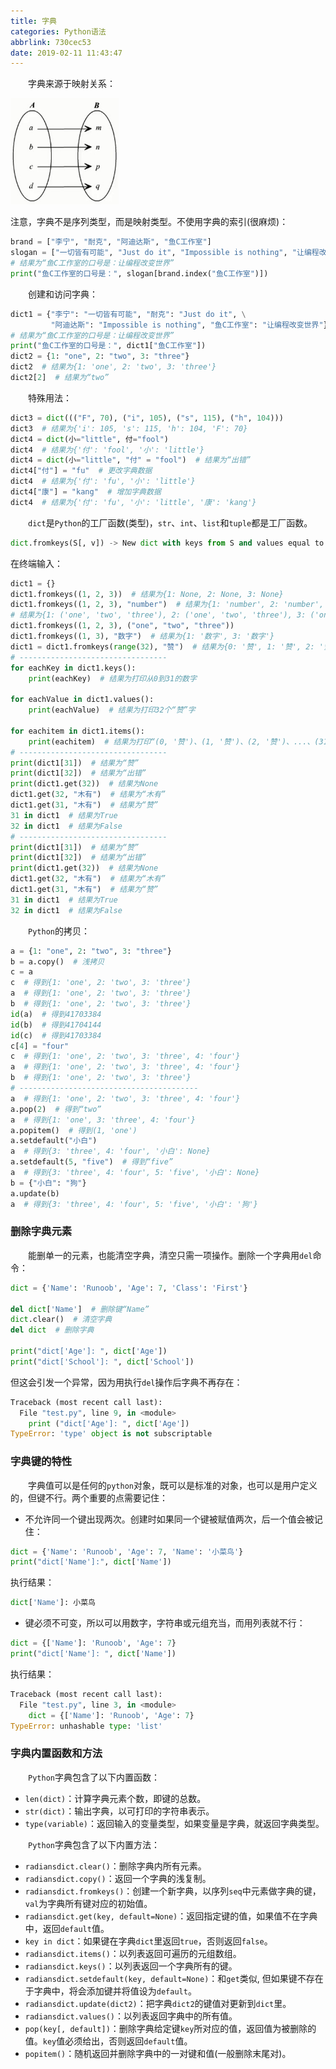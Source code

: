 ```yaml
---
title: 字典
categories: Python语法
abbrlink: 730cec53
date: 2019-02-11 11:43:47
---
```

&emsp;&emsp;字典来源于映射关系：<!--more-->

<img src="./字典/1.jpg" height="170" width="173">

注意，字典不是序列类型，而是映射类型。不使用字典的索引(很麻烦)：

``` python
brand = ["李宁", "耐克", "阿迪达斯", "鱼C工作室"]
slogan = ["一切皆有可能", "Just do it", "Impossible is nothing", "让编程改变世界"]
# 结果为“鱼C工作室的口号是：让编程改变世界”
print("鱼C工作室的口号是：", slogan[brand.index("鱼C工作室")])
```

&emsp;&emsp;创建和访问字典：

``` python
dict1 = {"李宁": "一切皆有可能", "耐克": "Just do it", \
         "阿迪达斯": "Impossible is nothing", "鱼C工作室": "让编程改变世界"}
# 结果为“鱼C工作室的口号是：让编程改变世界”
print("鱼C工作室的口号是：", dict1["鱼C工作室"])
dict2 = {1: "one", 2: "two", 3: "three"}
dict2  # 结果为{1: 'one', 2: 'two', 3: 'three'}
dict2[2]  # 结果为“two”
```

&emsp;&emsp;特殊用法：

``` python
dict3 = dict((("F", 70), ("i", 105), ("s", 115), ("h", 104)))
dict3  # 结果为{'i': 105, 's': 115, 'h': 104, 'F': 70}
dict4 = dict(小="little", 付="fool")
dict4  # 结果为{'付': 'fool', '小': 'little'}
dict4 = dict(小="little", "付" = "fool")  # 结果为“出错”
dict4["付"] = "fu"  # 更改字典数据
dict4  # 结果为{'付': 'fu', '小': 'little'}
dict4["康"] = "kang"  # 增加字典数据
dict4  # 结果为{'付': 'fu', '小': 'little', '康': 'kang'}
```

&emsp;&emsp;`dict`是`Python`的工厂函数(类型)，`str`、`int`、`list`和`tuple`都是工厂函数。

``` python
dict.fromkeys(S[, v]) -> New dict with keys from S and values equal to v(v defaults to None)
```

在终端输入：

``` python
dict1 = {}
dict1.fromkeys((1, 2, 3))  # 结果为{1: None, 2: None, 3: None}
dict1.fromkeys((1, 2, 3), "number")  # 结果为{1: 'number', 2: 'number', 3: 'number'}
# 结果为{1: ('one', 'two', 'three'), 2: ('one', 'two', 'three'), 3: ('one', 'two', 'three')}
dict1.fromkeys((1, 2, 3), ("one", "two", "three"))
dict1.fromkeys((1, 3), "数字")  # 结果为{1: '数字', 3: '数字'}
dict1 = dict1.fromkeys(range(32), "赞")  # 结果为{0: '赞', 1: '赞', 2: '赞', 3: '赞', ..., 30: '赞', 31: '赞'}
# ---------------------------------
for eachKey in dict1.keys():
    print(eachKey)  # 结果为打印从0到31的数字

for eachValue in dict1.values():
    print(eachValue)  # 结果为打印32个“赞”字

for eachitem in dict1.items():
    print(eachitem)  # 结果为打印“(0, '赞')、(1, '赞')、(2, '赞')、...、(31, '赞')”
# ---------------------------------
print(dict1[31])  # 结果为“赞”
print(dict1[32])  # 结果为“出错”
print(dict1.get(32))  # 结果为None
dict1.get(32, "木有")  # 结果为“木有”
dict1.get(31, "木有")  # 结果为“赞”
31 in dict1  # 结果为True
32 in dict1  # 结果为False
# ---------------------------------
print(dict1[31])  # 结果为“赞”
print(dict1[32])  # 结果为“出错”
print(dict1.get(32))  # 结果为None
dict1.get(32, "木有")  # 结果为“木有”
dict1.get(31, "木有")  # 结果为“赞”
31 in dict1  # 结果为True
32 in dict1  # 结果为False
```

&emsp;&emsp;`Python`的拷贝：

``` python
a = {1: "one", 2: "two", 3: "three"}
b = a.copy()  # 浅拷贝
c = a
c  # 得到{1: 'one', 2: 'two', 3: 'three'}
a  # 得到{1: 'one', 2: 'two', 3: 'three'}
b  # 得到{1: 'one', 2: 'two', 3: 'three'}
id(a)  # 得到41703384
id(b)  # 得到41704144
id(c)  # 得到41703384
c[4] = "four"
c  # 得到{1: 'one', 2: 'two', 3: 'three', 4: 'four'}
a  # 得到{1: 'one', 2: 'two', 3: 'three', 4: 'four'}
b  # 得到{1: 'one', 2: 'two', 3: 'three'}
# ----------------------------------------
a  # 得到{1: 'one', 2: 'two', 3: 'three', 4: 'four'}
a.pop(2)  # 得到“two”
a  # 得到{1: 'one', 3: 'three', 4: 'four'}
a.popitem()  # 得到(1, 'one')
a.setdefault("小白")
a  # 得到{3: 'three', 4: 'four', '小白': None}
a.setdefault(5, "five")  # 得到“five”
a  # 得到{3: 'three', 4: 'four', 5: 'five', '小白': None}
b = {"小白": "狗"}
a.update(b)
a  # 得到{3: 'three', 4: 'four', 5: 'five', '小白': '狗'}
```

### 删除字典元素

&emsp;&emsp;能删单一的元素，也能清空字典，清空只需一项操作。删除一个字典用`del`命令：

``` python
dict = {'Name': 'Runoob', 'Age': 7, 'Class': 'First'}
​
del dict['Name']  # 删除键“Name”
dict.clear()  # 清空字典
del dict  # 删除字典
​
print("dict['Age']: ", dict['Age'])
print("dict['School']: ", dict['School'])
```

但这会引发一个异常，因为用执行`del`操作后字典不再存在：

``` python
Traceback (most recent call last):
  File "test.py", line 9, in <module>
    print ("dict['Age']: ", dict['Age'])
TypeError: 'type' object is not subscriptable
```

### 字典键的特性

&emsp;&emsp;字典值可以是任何的`python`对象，既可以是标准的对象，也可以是用户定义的，但键不行。两个重要的点需要记住：

- 不允许同一个键出现两次。创建时如果同一个键被赋值两次，后一个值会被记住：

``` python
dict = {'Name': 'Runoob', 'Age': 7, 'Name': '小菜鸟'}
print("dict['Name']:", dict['Name'])
```

执行结果：

``` python
dict['Name']: 小菜鸟
```

- 键必须不可变，所以可以用数字，字符串或元组充当，而用列表就不行：

``` python
dict = {['Name']: 'Runoob', 'Age': 7}
print("dict['Name']: ", dict['Name'])
```

执行结果：

``` python
Traceback (most recent call last):
  File "test.py", line 3, in <module>
    dict = {['Name']: 'Runoob', 'Age': 7}
TypeError: unhashable type: 'list'
```

### 字典内置函数和方法

&emsp;&emsp;`Python`字典包含了以下内置函数：

- `len(dict)`：计算字典元素个数，即键的总数。
- `str(dict)`：输出字典，以可打印的字符串表示。
- `type(variable)`：返回输入的变量类型，如果变量是字典，就返回字典类型。

&emsp;&emsp;`Python`字典包含了以下内置方法：

- `radiansdict.clear()`：删除字典内所有元素。
- `radiansdict.copy()`：返回一个字典的浅复制。
- `radiansdict.fromkeys()`：创建一个新字典，以序列`seq`中元素做字典的键，`val`为字典所有键对应的初始值。
- `radiansdict.get(key, default=None)`：返回指定键的值，如果值不在字典中，返回`default`值。
- `key in dict`：如果键在字典`dict`里返回`true`，否则返回`false`。
- `radiansdict.items()`：以列表返回可遍历的元组数组。
- `radiansdict.keys()`：以列表返回一个字典所有的键。
- `radiansdict.setdefault(key, default=None)`：和`get`类似, 但如果键不存在于字典中，将会添加键并将值设为`default`。
- `radiansdict.update(dict2)`：把字典`dict2`的键值对更新到`dict`里。
- `radiansdict.values()`：以列表返回字典中的所有值。
- `pop(key[, default])`：删除字典给定键`key`所对应的值，返回值为被删除的值。`key`值必须给出，否则返回`default`值。
- `popitem()`：随机返回并删除字典中的一对键和值(一般删除末尾对)。